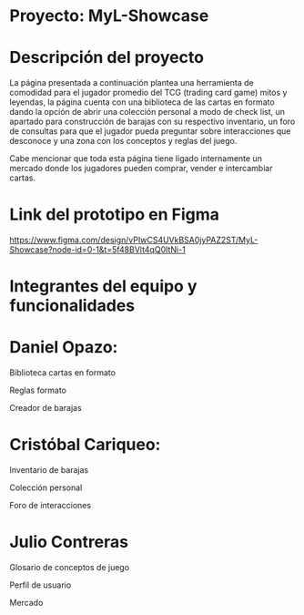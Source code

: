 # Proyecto: MyL-Showcase

# Descripción del proyecto
La página presentada a continuación plantea una herramienta de comodidad para el jugador promedio del TCG (trading card game) mitos y leyendas, la página cuenta con una biblioteca de las cartas en formato dando la opción de abrir una colección personal a modo de check list, un apartado para construcción de barajas con su respectivo inventario, un foro de consultas para que el jugador pueda preguntar sobre interacciones que desconoce y una zona con los conceptos y reglas del juego.

Cabe mencionar que toda esta página tiene ligado internamente un mercado donde los jugadores pueden comprar, vender e intercambiar cartas.

# Link del prototipo en Figma
https://www.figma.com/design/vPIwCS4UVkBSA0jyPAZ2ST/MyL-Showcase?node-id=0-1&t=5f48BVlt4qQ0ItNi-1

# Integrantes del equipo y funcionalidades

# Daniel Opazo:

 Biblioteca cartas en formato

 Reglas formato

 Creador de barajas

# Cristóbal Cariqueo:

 Inventario de barajas

 Colección personal

 Foro de interacciones

# Julio Contreras

 Glosario de conceptos de juego

 Perfil de usuario

 Mercado